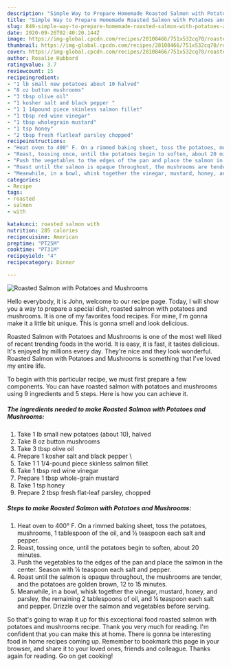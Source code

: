 ```yaml
---
description: "Simple Way to Prepare Homemade Roasted Salmon with Potatoes and Mushrooms"
title: "Simple Way to Prepare Homemade Roasted Salmon with Potatoes and Mushrooms"
slug: 849-simple-way-to-prepare-homemade-roasted-salmon-with-potatoes-and-mushrooms
date: 2020-09-26T02:40:20.144Z
image: https://img-global.cpcdn.com/recipes/28108466/751x532cq70/roasted-salmon-with-potatoes-and-mushrooms-recipe-main-photo.jpg
thumbnail: https://img-global.cpcdn.com/recipes/28108466/751x532cq70/roasted-salmon-with-potatoes-and-mushrooms-recipe-main-photo.jpg
cover: https://img-global.cpcdn.com/recipes/28108466/751x532cq70/roasted-salmon-with-potatoes-and-mushrooms-recipe-main-photo.jpg
author: Rosalie Hubbard
ratingvalue: 3.7
reviewcount: 15
recipeingredient:
- "1 lb small new potatoes about 10 halved"
- "8 oz button mushrooms"
- "3 tbsp olive oil"
- "1 kosher salt and black pepper "
- "1 1 14pound piece skinless salmon fillet"
- "1 tbsp red wine vinegar"
- "1 tbsp wholegrain mustard"
- "1 tsp honey"
- "2 tbsp fresh flatleaf parsley chopped"
recipeinstructions:
- "Heat oven to 400° F. On a rimmed baking sheet, toss the potatoes, mushrooms, 1 tablespoon of the oil, and ½ teaspoon each salt and pepper."
- "Roast, tossing once, until the potatoes begin to soften, about 20 minutes."
- "Push the vegetables to the edges of the pan and place the salmon in the center. Season with ¼ teaspoon each salt and pepper."
- "Roast until the salmon is opaque throughout, the mushrooms are tender, and the potatoes are golden brown, 12 to 15 minutes."
- "Meanwhile, in a bowl, whisk together the vinegar, mustard, honey, and parsley, the remaining 2 tablespoons of oil, and ¼ teaspoon each salt and pepper. Drizzle over the salmon and vegetables before serving."
categories:
- Recipe
tags:
- roasted
- salmon
- with

katakunci: roasted salmon with 
nutrition: 285 calories
recipecuisine: American
preptime: "PT25M"
cooktime: "PT31M"
recipeyield: "4"
recipecategory: Dinner

---
```



![Roasted Salmon with Potatoes and Mushrooms](https://img-global.cpcdn.com/recipes/28108466/751x532cq70/roasted-salmon-with-potatoes-and-mushrooms-recipe-main-photo.jpg)

Hello everybody, it is John, welcome to our recipe page. Today, I will show you a way to prepare a special dish, roasted salmon with potatoes and mushrooms. It is one of my favorites food recipes. For mine, I'm gonna make it a little bit unique. This is gonna smell and look delicious.



Roasted Salmon with Potatoes and Mushrooms is one of the most well liked of recent trending foods in the world. It is easy, it is fast, it tastes delicious. It's enjoyed by millions every day. They're nice and they look wonderful. Roasted Salmon with Potatoes and Mushrooms is something that I've loved my entire life.


To begin with this particular recipe, we must first prepare a few components. You can have roasted salmon with potatoes and mushrooms using 9 ingredients and 5 steps. Here is how you can achieve it.

<!--inarticleads1-->

##### The ingredients needed to make Roasted Salmon with Potatoes and Mushrooms:

1. Take 1 lb small new potatoes (about 10), halved
1. Take 8 oz button mushrooms
1. Take 3 tbsp olive oil
1. Prepare 1 kosher salt and black pepper \
1. Take 1 1 1/4-pound piece skinless salmon fillet
1. Take 1 tbsp red wine vinegar
1. Prepare 1 tbsp whole-grain mustard
1. Take 1 tsp honey
1. Prepare 2 tbsp fresh flat-leaf parsley, chopped




<!--inarticleads2-->

##### Steps to make Roasted Salmon with Potatoes and Mushrooms:

1. Heat oven to 400° F. On a rimmed baking sheet, toss the potatoes, mushrooms, 1 tablespoon of the oil, and ½ teaspoon each salt and pepper.
1. Roast, tossing once, until the potatoes begin to soften, about 20 minutes.
1. Push the vegetables to the edges of the pan and place the salmon in the center. Season with ¼ teaspoon each salt and pepper.
1. Roast until the salmon is opaque throughout, the mushrooms are tender, and the potatoes are golden brown, 12 to 15 minutes.
1. Meanwhile, in a bowl, whisk together the vinegar, mustard, honey, and parsley, the remaining 2 tablespoons of oil, and ¼ teaspoon each salt and pepper. Drizzle over the salmon and vegetables before serving.




So that's going to wrap it up for this exceptional food roasted salmon with potatoes and mushrooms recipe. Thank you very much for reading. I'm confident that you can make this at home. There is gonna be interesting food in home recipes coming up. Remember to bookmark this page in your browser, and share it to your loved ones, friends and colleague. Thanks again for reading. Go on get cooking!
